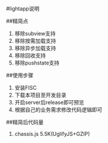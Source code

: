 #lightapp说明

##精简点

1. 移除subview支持
2. 移除按需加载支持
3. 移除异步加载支持
4. 移除回收支持
5. 移除pushstate支持


##使用步骤

1. 安装FISC
2. 下载本项目至开发目录
3. 开启server后release即可预览
4. 根据自己的业务需求修改代码逻辑即可


##精简后代码量

1. chassis.js 5.5K(UglifyJS+GZIP)
